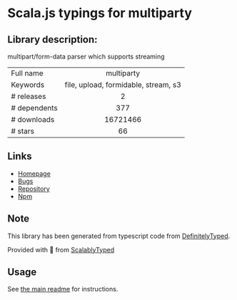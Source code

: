
# Scala.js typings for multiparty


## Library description:
multipart/form-data parser which supports streaming

|                    |                 |
| ------------------ | :-------------: |
| Full name          | multiparty |
| Keywords           | file, upload, formidable, stream, s3 |
| # releases         | 2 |
| # dependents       | 377 |
| # downloads        | 16721466 |
| # stars            | 66 |

## Links
- [Homepage](https://github.com/pillarjs/multiparty#readme)
- [Bugs](https://github.com/pillarjs/multiparty/issues)
- [Repository](https://github.com/pillarjs/multiparty)
- [Npm](https://www.npmjs.com/package/multiparty)
    


## Note
This library has been generated from typescript code from [DefinitelyTyped](https://definitelytyped.org).

Provided with :purple_heart: from [ScalablyTyped](https://github.com/oyvindberg/ScalablyTyped)

## Usage
See [the main readme](../../readme.md) for instructions.


